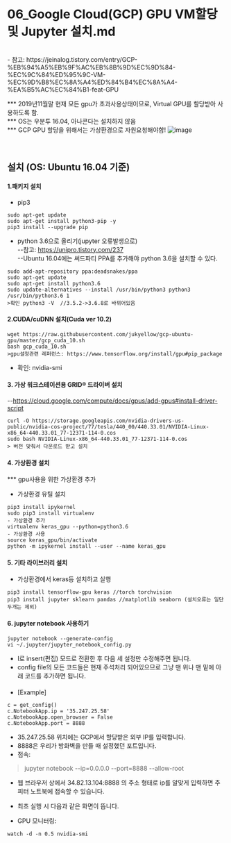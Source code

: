 # 06_Google Cloud(GCP) GPU VM할당 및 Jupyter 설치.md

<br>
- 참고: https://jeinalog.tistory.com/entry/GCP-%EB%94%A5%EB%9F%AC%EB%8B%9D%EC%9D%84-%EC%9C%84%ED%95%9C-VM-%EC%9D%B8%EC%8A%A4%ED%84%B4%EC%8A%A4-%EA%B5%AC%EC%84%B1-feat-GPU  

*** 2019년11월말 현재 모든 gpu가 초과사용상태이므로, Virtual GPU를 할당받아 사용하도록 함.   
*** OS는 우분투 16.04, 아나콘다는 설치하지 않음   
*** GCP GPU 할당을 위해서는 가상환경으로 자원요청해야함! 
![image](https://user-images.githubusercontent.com/45334819/69904807-94ee2280-13ee-11ea-81c1-53413f489cd6.png)  

<br>

## 설치  (OS: Ubuntu 16.04 기준)

#### 1.패키지 설치
- pip3
```
sudo apt-get update
sudo apt-get install python3-pip -y
pip3 install --upgrade pip
```

- python 3.6으로 올리기(jupyter 오류발생으로)  
--참고: https://unipro.tistory.com/237  
--Ubuntu 16.04에는 써드파티 PPA를 추가해야 python 3.6을 설치할 수 있다.  
```
sudo add-apt-repository ppa:deadsnakes/ppa
sudo apt-get update
sudo apt-get install python3.6
sudo update-alternatives --install /usr/bin/python3 python3 /usr/bin/python3.6 1
>확인 python3 -V  //3.5.2->3.6.8로 바뀌어있음
```

#### 2.CUDA/cuDNN 설치(Cuda ver 10.2)
```
wget https://raw.githubusercontent.com/jukyellow/gcp-ubuntu-gpu/master/gcp_cuda_10.sh
bash gcp_cuda_10.sh
>gpu설정관련 레퍼런스: https://www.tensorflow.org/install/gpu#pip_package
```
- 확인: nvidia-smi

#### 3. 가상 워크스테이션용 GRID® 드라이버 설치
--https://cloud.google.com/compute/docs/gpus/add-gpus#install-driver-script
```
curl -O https://storage.googleapis.com/nvidia-drivers-us-public/nvidia-cos-project/77/tesla/440_00/440.33.01/NVIDIA-Linux-x86_64-440.33.01_77-12371-114-0.cos
sudo bash NVIDIA-Linux-x86_64-440.33.01_77-12371-114-0.cos
> 버전 맞춰서 다운로드 받고 설치
```

#### 4. 가상환경 설치 
*** gpu사용을 위한 가상환경 추가
- 가상환경 유틸 설치
```
pip3 install ipykernel
sudo pip3 install virtualenv
- 가상환경 추가
virtualenv keras_gpu --python=python3.6
- 가상환경 사용
source keras_gpu/bin/activate
python -m ipykernel install --user --name keras_gpu
```

#### 5. 기타 라이브러리 설치
- 가상환경에서 keras등 설치하고 실행
```
pip3 install tensorflow-gpu keras //torch torchvision
pip3 install jupyter sklearn pandas //matplotlib seaborn (설치오류는 일단 두개는 제외)
```

#### 6. jupyter notebook 사용하기
```
jupyter notebook --generate-config
vi ~/.jupyter/jupyter_notebook_config.py
```
- I로 insert(편집) 모드로 전환한 후 다음 세 설정만 수정해주면 됩니다.  
- config file의 모든 코드들은 현재 주석처리 되어있으므로 그냥 맨 위나 맨 밑에 아래 코드를 추가하면 됩니다.  
ㅤ
- [Example]
```
c = get_config()
c.NotebookApp.ip = '35.247.25.58'
c.NotebookApp.open_browser = False
c.NotebookApp.port = 8888
```
- 35.247.25.58 위치에는 GCP에서 할당받은 외부 IP를 입력합니다.  
- 8888은 우리가 방화벽을 만들 때 설정했던 포트입니다.  
- 접속: 
> jupyter notebook --ip=0.0.0.0 --port=8888 --allow-root 

- 웹 브라우저 상에서 34.82.13.104:8888 의 주소 형태로 ip를 알맞게 입력하면 주피터 노트북에 접속할 수 있습니다.  
- 최초 실행 시 다음과 같은 화면이 뜹니다.  

- GPU 모니터링: 
```
watch -d -n 0.5 nvidia-smi
```

